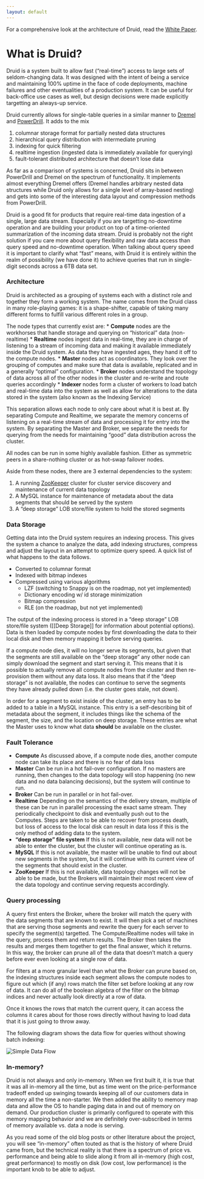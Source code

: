 ```yaml
---
layout: default
---
```

For a comprehensive look at the architecture of Druid, read the [White Paper](http://static.druid.io/docs/druid.pdf).

What is Druid?
==============

Druid is a system built to allow fast (“real-time”) access to large sets of seldom-changing data. It was designed with the intent of being a service and maintaining 100% uptime in the face of code deployments, machine failures and other eventualities of a production system. It can be useful for back-office use cases as well, but design decisions were made explicitly targetting an always-up service.

Druid currently allows for single-table queries in a similar manner to [Dremel](http://research.google.com/pubs/pub36632.html) and [PowerDrill](http://www.vldb.org/pvldb/vol5/p1436_alexanderhall_vldb2012.pdf). It adds to the mix

1.  columnar storage format for partially nested data structures
2.  hierarchical query distribution with intermediate pruning
3.  indexing for quick filtering
4.  realtime ingestion (ingested data is immediately available for querying)
5.  fault-tolerant distributed architecture that doesn’t lose data

As far as a comparison of systems is concerned, Druid sits in between PowerDrill and Dremel on the spectrum of functionality. It implements almost everything Dremel offers (Dremel handles arbitrary nested data structures while Druid only allows for a single level of array-based nesting) and gets into some of the interesting data layout and compression methods from PowerDrill.

Druid is a good fit for products that require real-time data ingestion of a single, large data stream. Especially if you are targetting no-downtime operation and are building your product on top of a time-oriented summarization of the incoming data stream. Druid is probably not the right solution if you care more about query flexibility and raw data access than query speed and no-downtime operation. When talking about query speed it is important to clarify what “fast” means, with Druid it is entirely within the realm of possibility (we have done it) to achieve queries that run in single-digit seconds across a 6TB data set.

### Architecture

Druid is architected as a grouping of systems each with a distinct role and together they form a working system. The name comes from the Druid class in many role-playing games: it is a shape-shifter, capable of taking many different forms to fulfill various different roles in a group.

The node types that currently exist are:
\* **Compute** nodes are the workhorses that handle storage and querying on “historical” data (non-realtime)
\* **Realtime** nodes ingest data in real-time, they are in charge of listening to a stream of incoming data and making it available immediately inside the Druid system. As data they have ingested ages, they hand it off to the compute nodes.
\* **Master** nodes act as coordinators. They look over the grouping of computes and make sure that data is available, replicated and in a generally “optimal” configuration.
\* **Broker** nodes understand the topology of data across all of the other nodes in the cluster and re-write and route queries accordingly
\* **Indexer** nodes form a cluster of workers to load batch and real-time data into the system as well as allow for alterations to the data stored in the system (also known as the Indexing Service)

This separation allows each node to only care about what it is best at. By separating Compute and Realtime, we separate the memory concerns of listening on a real-time stream of data and processing it for entry into the system. By separating the Master and Broker, we separate the needs for querying from the needs for maintaining “good” data distribution across the cluster.

All nodes can be run in some highly available fashion. Either as symmetric peers in a share-nothing cluster or as hot-swap failover nodes.

Aside from these nodes, there are 3 external dependencies to the system:

1.  A running [ZooKeeper](http://zookeeper.apache.org/) cluster for cluster service discovery and maintenance of current data topology
2.  A MySQL instance for maintenance of metadata about the data segments that should be served by the system
3.  A “deep storage” LOB store/file system to hold the stored segments

### Data Storage

Getting data into the Druid system requires an indexing process. This gives the system a chance to analyze the data, add indexing structures, compress and adjust the layout in an attempt to optimize query speed. A quick list of what happens to the data follows.

-   Converted to columnar format
-   Indexed with bitmap indexes
-   Compressed using various algorithms
    -   LZF (switching to Snappy is on the roadmap, not yet implemented)
    -   Dictionary encoding w/ id storage minimization
    -   Bitmap compression
    -   RLE (on the roadmap, but not yet implemented)

The output of the indexing process is stored in a “deep storage” LOB store/file system ([[Deep Storage]] for information about potential options). Data is then loaded by compute nodes by first downloading the data to their local disk and then memory mapping it before serving queries.

If a compute node dies, it will no longer serve its segments, but given that the segments are still available on the “deep storage” any other node can simply download the segment and start serving it. This means that it is possible to actually remove all compute nodes from the cluster and then re-provision them without any data loss. It also means that if the “deep storage” is not available, the nodes can continue to serve the segments they have already pulled down (i.e. the cluster goes stale, not down).

In order for a segment to exist inside of the cluster, an entry has to be added to a table in a MySQL instance. This entry is a self-describing bit of metadata about the segment, it includes things like the schema of the segment, the size, and the location on deep storage. These entries are what the Master uses to know what data **should** be available on the cluster.

### Fault Tolerance

-   **Compute** As discussed above, if a compute node dies, another compute node can take its place and there is no fear of data loss
-   **Master** Can be run in a hot fail-over configuration. If no masters are running, then changes to the data topology will stop happening (no new data and no data balancing decisions), but the system will continue to run.
-   **Broker** Can be run in parallel or in hot fail-over.
-   **Realtime** Depending on the semantics of the delivery stream, multiple of these can be run in parallel processing the exact same stream. They periodically checkpoint to disk and eventually push out to the Computes. Steps are taken to be able to recover from process death, but loss of access to the local disk can result in data loss if this is the only method of adding data to the system.
-   **“deep storage” file system** If this is not available, new data will not be able to enter the cluster, but the cluster will continue operating as is.
-   **MySQL** If this is not available, the master will be unable to find out about new segments in the system, but it will continue with its current view of the segments that should exist in the cluster.
-   **ZooKeeper** If this is not available, data topology changes will not be able to be made, but the Brokers will maintain their most recent view of the data topology and continue serving requests accordingly.

### Query processing

A query first enters the Broker, where the broker will match the query with the data segments that are known to exist. It will then pick a set of machines that are serving those segments and rewrite the query for each server to specify the segment(s) targetted. The Compute/Realtime nodes will take in the query, process them and return results. The Broker then takes the results and merges them together to get the final answer, which it returns. In this way, the broker can prune all of the data that doesn’t match a query before ever even looking at a single row of data.

For filters at a more granular level than what the Broker can prune based on, the indexing structures inside each segment allows the compute nodes to figure out which (if any) rows match the filter set before looking at any row of data. It can do all of the boolean algebra of the filter on the bitmap indices and never actually look directly at a row of data.

Once it knows the rows that match the current query, it can access the columns it cares about for those rows directly without having to load data that it is just going to throw away.

The following diagram shows the data flow for queries without showing batch indexing:

![Simple Data Flow](https://raw.github.com/metamx/druid/master/doc/data_flow_simple.png "Simple Data Flow")

### In-memory?

Druid is not always and only in-memory. When we first built it, it is true that it was all in-memory all the time, but as time went on the price-performance tradeoff ended up swinging towards keeping all of our customers data in memory all the time a non-starter. We then added the ability to memory map data and allow the OS to handle paging data in and out of memory on demand. Our production cluster is primarily configured to operate with this memory mapping behavior and we are definitely over-subscribed in terms of memory available vs. data a node is serving.

As you read some of the old blog posts or other literature about the project, you will see “in-memory” often touted as that is the history of where Druid came from, but the technical reality is that there is a spectrum of price vs. performance and being able to slide along it from all in-memory (high cost, great performance) to mostly on disk (low cost, low performance) is the important knob to be able to adjust.
